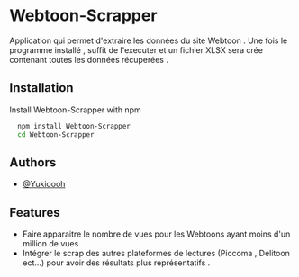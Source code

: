
# Webtoon-Scrapper

Application qui permet d'extraire les données du site Webtoon . 
Une fois le programme installé , suffit de l'executer et un fichier XLSX sera crée contenant toutes les données récuperées . 





## Installation

Install Webtoon-Scrapper with npm

```bash
  npm install Webtoon-Scrapper
  cd Webtoon-Scrapper
```
    
## Authors

- [@Yukioooh](https://github.com/Yukioooh)


## Features

- Faire apparaitre le nombre de vues pour les Webtoons ayant moins d'un million de vues 
- Intégrer le scrap des autres plateformes de lectures (Piccoma , Delitoon ect...) pour avoir des résultats plus représentatifs . 


